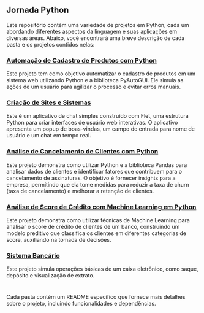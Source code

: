 ## Jornada Python

Este repositório contém uma variedade de projetos em Python, cada um abordando diferentes aspectos da linguagem e suas aplicações em diversas áreas. Abaixo, você encontrará uma breve descrição de cada pasta e os projetos contidos nelas:


### [Automação de Cadastro de Produtos com Python](Automação)

Este projeto tem como objetivo automatizar o cadastro de produtos em um sistema web utilizando Python e a biblioteca PyAutoGUI. Ele simula as ações de um usuário para agilizar o processo e evitar erros manuais.


### [Criação de Sites e Sistemas](Criação-de-Sites-e-Sistemas)

Este é um aplicativo de chat simples construído com Flet, uma estrutura Python para criar interfaces de usuário web interativas. O aplicativo apresenta um popup de boas-vindas, um campo de entrada para nome de usuário e um chat em tempo real.

### [Análise de Cancelamento de Clientes com Python](Python-Insights)

Este projeto demonstra como utilizar Python e a biblioteca Pandas para analisar dados de clientes e identificar fatores que contribuem para o cancelamento de assinaturas. O objetivo é fornecer insights para a empresa, permitindo que ela tome medidas para reduzir a taxa de churn (taxa de cancelamento) e melhorar a retenção de clientes.


### [Análise de Score de Crédito com Machine Learning em Python](Inteligência-Artificial)

Este projeto demonstra como utilizar técnicas de Machine Learning para analisar o score de crédito de clientes de um banco, construindo um modelo preditivo que classifica os clientes em diferentes categorias de score, auxiliando na tomada de decisões.

### [Sistema Bancário](Sistema-Bancário)

Este projeto simula operações básicas de um caixa eletrônico, como saque, depósito e visualização de extrato.

#

Cada pasta contém um README específico que fornece mais detalhes sobre o projeto, incluindo funcionalidades e dependências.
